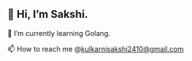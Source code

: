 ## 👋 Hi, I’m Sakshi.
🌱 I’m currently learning Golang.

📫 How to reach me @kulkarnisakshi2410@gmail.com
